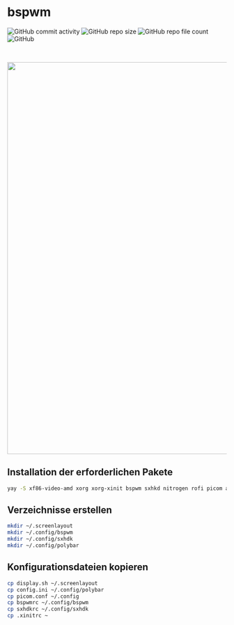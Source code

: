 # bspwm
![GitHub commit activity](https://img.shields.io/github/commit-activity/m/Pfeffimann18/bspwm)
![GitHub repo size](https://img.shields.io/github/repo-size/Pfeffimann18/bspwm)
![GitHub repo file count](https://img.shields.io/github/directory-file-count/Pfeffimann18/bspwm)
![GitHub](https://img.shields.io/github/license/Pfeffimann18/bspwm)

</br>


<p align="center">
  <img src="https://thumbs2.imgbox.com/b4/aa/iKa742Dt_t.png" width="900px">
</p>

## Installation der erforderlichen Pakete
```bash
yay -S xf86-video-amd xorg xorg-xinit bspwm sxhkd nitrogen rofi picom alacritty firefox arandr ranger bashtop
```

## Verzeichnisse erstellen
```bash
mkdir ~/.screenlayout
mkdir ~/.config/bspwm
mkdir ~/.config/sxhdk
mkdir ~/.config/polybar
```

## Konfigurationsdateien kopieren
```bash
cp display.sh ~/.screenlayout
cp config.ini ~/.config/polybar
cp picom.conf ~/.config
cp bspwmrc ~/.config/bspwm
cp sxhdkrc ~/.config/sxhdk
cp .xinitrc ~
```

